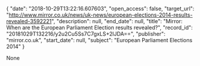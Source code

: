 {
  "date": "2018-10-29T13:22:16.607603", 
  "open_access": false, 
  "target_url": "http://www.mirror.co.uk/news/uk-news/european-elections-2014-results-revealed-3592221", 
  "description": null, 
  "end_date": null, 
  "title": "Mirror: When are the European Parliament Election results revealed?", 
  "record_id": "20181029T132216/y2u2Cu5Ss7C7gxLS+2lJDA==", 
  "publisher": "mirror.co.uk", 
  "start_date": null, 
  "subject": "European Parliament Elections 2014"
}

None